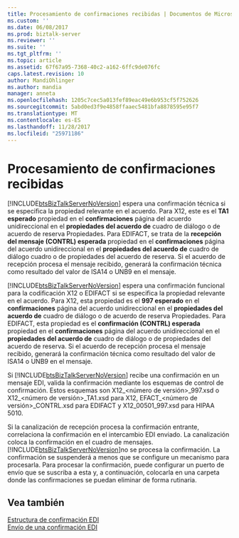 ```yaml
---
title: Procesamiento de confirmaciones recibidas | Documentos de Microsoft
ms.custom: ''
ms.date: 06/08/2017
ms.prod: biztalk-server
ms.reviewer: ''
ms.suite: ''
ms.tgt_pltfrm: ''
ms.topic: article
ms.assetid: 67f67a95-7368-40c2-a162-6ffc9de076fc
caps.latest.revision: 10
author: MandiOhlinger
ms.author: mandia
manager: anneta
ms.openlocfilehash: 1205c7cec5a013fef89eac49e6b953cf5f752626
ms.sourcegitcommit: 5abd0ed3f9e4858ffaaec5481bfa8878595e95f7
ms.translationtype: MT
ms.contentlocale: es-ES
ms.lasthandoff: 11/28/2017
ms.locfileid: "25971186"
---
```

# <a name="processing-a-received-acknowledgment"></a>Procesamiento de confirmaciones recibidas
[!INCLUDE[btsBizTalkServerNoVersion](../includes/btsbiztalkservernoversion-md.md)] espera una confirmación técnica si se especifica la propiedad relevante en el acuerdo. Para X12, este es el **TA1 esperado** propiedad en el **confirmaciones** página del acuerdo unidireccional en el **propiedades del acuerdo de** cuadro de diálogo o de acuerdo de reserva Propiedades. Para EDIFACT, se trata de la **recepción del mensaje (CONTRL) esperada** propiedad en el **confirmaciones** página del acuerdo unidireccional en el **propiedades del acuerdo de** cuadro de diálogo cuadro o de propiedades del acuerdo de reserva. Si el acuerdo de recepción procesa el mensaje recibido, generará la confirmación técnica como resultado del valor de ISA14 o UNB9 en el mensaje.  
  
 [!INCLUDE[btsBizTalkServerNoVersion](../includes/btsbiztalkservernoversion-md.md)] espera una confirmación funcional para la codificación X12 o EDIFACT si se especifica la propiedad relevante en el acuerdo. Para X12, esta propiedad es el **997 esperado** en el **confirmaciones** página del acuerdo unidireccional en el **propiedades del acuerdo de** cuadro de diálogo o de acuerdo de reserva Propiedades. Para EDIFACT, esta propiedad es el **confirmación (CONTRL) esperada** propiedad en el **confirmaciones** página del acuerdo unidireccional en el **propiedades del acuerdo de** cuadro de diálogo o de propiedades del acuerdo de reserva. Si el acuerdo de recepción procesa el mensaje recibido, generará la confirmación técnica como resultado del valor de ISA14 o UNB9 en el mensaje.  
  
 Si [!INCLUDE[btsBizTalkServerNoVersion](../includes/btsbiztalkservernoversion-md.md)] recibe una confirmación en un mensaje EDI, valida la confirmación mediante los esquemas de control de confirmación. Estos esquemas son X12_\<número de versión\>_997.xsd o X12\_\<número de versión\>_TA1.xsd para X12, EFACT\_\<número de versión\>_CONTRL.xsd para EDIFACT y X12_00501_997.xsd para HIPAA 5010.  
  
 Si la canalización de recepción procesa la confirmación entrante, correlaciona la confirmación en el intercambio EDI enviado. La canalización coloca la confirmación en el cuadro de mensajes. [!INCLUDE[btsBizTalkServerNoVersion](../includes/btsbiztalkservernoversion-md.md)]no se procesa la confirmación. La confirmación se suspenderá a menos que se configure un mecanismo para procesarla. Para procesar la confirmación, puede configurar un puerto de envío que se suscriba a esta y, a continuación, colocarla en una carpeta donde las confirmaciones se puedan eliminar de forma rutinaria.  
  
## <a name="see-also"></a>Vea también  
 [Estructura de confirmación EDI](../core/edi-acknowledgment-structure.md)   
 [Envío de una confirmación EDI](../core/sending-an-edi-acknowledgment.md)